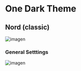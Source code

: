 # One Dark Theme

## Nord (classic)
![imagen](https://user-images.githubusercontent.com/91225771/199133416-25fea3c3-0845-4eb9-a96e-b11f5680c86a.png)

### General Setttings
![imagen](https://user-images.githubusercontent.com/91225771/202043686-f3f43b46-594e-49f9-9598-a65ec5d8b12d.png)

